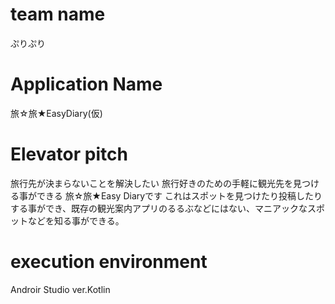 # team name
ぷりぷり

# Application Name
旅☆旅★EasyDiary(仮)

# Elevator pitch
旅行先が決まらないことを解決したい
旅行好きのための手軽に観光先を見つける事ができる
旅☆旅★Easy Diaryです
これはスポットを見つけたり投稿したりする事ができ、既存の観光案内アプリのるるぶなどにはない、マニアックなスポットなどを知る事ができる。

# execution environment
Androir Studio ver.Kotlin
